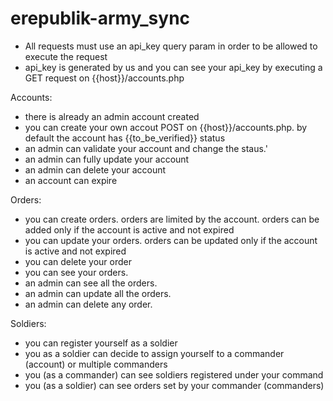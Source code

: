 # erepublik-army_sync

- All requests must use an api_key query param in order to be allowed to execute the request
- api_key is generated by us and you can see your api_key by executing a GET request on {{host}}/accounts.php

Accounts:
- there is already an admin account created
- you can create your own accout POST on {{host}}/accounts.php. by default the account has {{to_be_verified}} status
- an admin can validate your account and change the staus.'
- an admin can fully update your account
- an admin can delete your account
- an account can expire

Orders:
- you can create orders. orders are limited by the account. orders can be added only if the account is active and not expired
- you can update your orders. orders can be updated only if the account is active and not expired
- you can delete your order
- you can see your orders.
- an admin can see all the orders.
- an admin can update all the orders.
- an admin can delete any order.

Soldiers:
- you can register yourself as a soldier
- you as a soldier can decide to assign yourself to a commander (account) or multiple commanders
- you (as a commander) can see soldiers registered under your command
- you (as a soldier) can see orders set by your commander (commanders)
